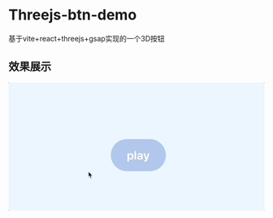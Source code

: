 # Threejs-btn-demo

基于vite+react+threejs+gsap实现的一个3D按钮

## 效果展示
![threejs-btn-demo](./doc/images/demo.gif)